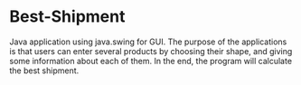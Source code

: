 # Best-Shipment
Java application using java.swing for GUI. The purpose of the applications is that users can enter several products by choosing their shape, and giving some information about each of them. In the end, the program will calculate the best shipment.
